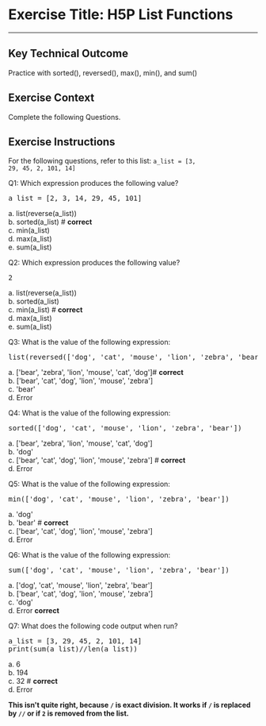 # Exercise Title: H5P List Functions
---
## Key Technical Outcome
Practice with sorted(), reversed(), max(), min(), and sum()

## Exercise Context
Complete the following Questions.

## Exercise Instructions

For the following questions, refer to this list:
<code>a_list = [3, 29, 45, 2, 101, 14]</code>

Q1: Which expression produces the following value?<br>
<pre>a_list = [2, 3, 14, 29, 45, 101]</pre>

  a. list(reverse(a_list)) <br>
  b. sorted(a_list) # <b> correct </b> <br>
  c. min(a_list) <br>
  d. max(a_list) <br>
  e. sum(a_list)

Q2: Which expression produces the following value?<br>
<pre>2</pre>

a. list(reverse(a_list)) <br>
b. sorted(a_list) <br>
c. min(a_list) # <b>correct</b> <br>
d. max(a_list) <br>
e. sum(a_list) <br>

Q3: What is the value of the following expression:<br>
<pre>list(reversed(['dog', 'cat', 'mouse', 'lion', 'zebra', 'bear']))</pre>

a. ['bear', 'zebra', 'lion', 'mouse', 'cat', 'dog']# <b>correct</b><br>
b. ['bear', 'cat', 'dog', 'lion', 'mouse', 'zebra']<br>
c. 'bear'<br>
d. Error<br>

Q4: What is the value of the following expression:<br>
<pre>sorted(['dog', 'cat', 'mouse', 'lion', 'zebra', 'bear'])</pre>

a. ['bear', 'zebra', 'lion', 'mouse', 'cat', 'dog'] <br>
b. 'dog'<br>
c. ['bear', 'cat', 'dog', 'lion', 'mouse', 'zebra'] # <b>correct</b><br>
d. Error<br>

Q5: What is the value of the following expression:<br>
<pre>min(['dog', 'cat', 'mouse', 'lion', 'zebra', 'bear'])</pre>

a. 'dog' <br>
b. 'bear' # <b>correct</b> <br>
c. ['bear', 'cat', 'dog', 'lion', 'mouse', 'zebra']<br>
d. Error<br>

Q6: What is the value of the following expression: <br>
<pre>sum(['dog', 'cat', 'mouse', 'lion', 'zebra', 'bear'])</pre>

a. ['dog', 'cat', 'mouse', 'lion', 'zebra', 'bear']<br>
b. ['bear', 'cat', 'dog', 'lion', 'mouse', 'zebra'] <br>
c. 'dog'<br>
d. Error <b>correct</b> <br>

Q7: What does the following code output when run?<br> 
<pre>a_list = [3, 29, 45, 2, 101, 14]
print(sum(a_list)//len(a_list))</pre>

a. 6 <br>
b. 194 <br>
c. 32 # <b>correct</b> <br>
d. Error

**This isn't quite right, because `/` is exact division. It works if `/` is replaced by `//` or if `2` is removed from the list.**
